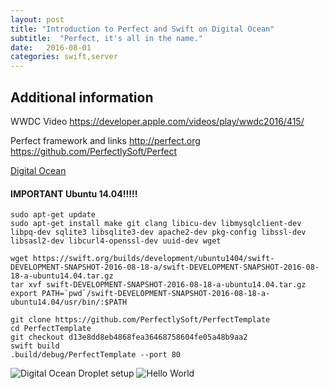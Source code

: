 ```yaml
---
layout: post
title: "Introduction to Perfect and Swift on Digital Ocean"
subtitle:  "Perfect, it's all in the name."
date:   2016-08-01
categories: swift,server
---
```


## Additional information
WWDC Video
https://developer.apple.com/videos/play/wwdc2016/415/

Perfect framework and links
http://perfect.org
https://github.com/PerfectlySoft/Perfect


[Digital Ocean](https://m.do.co/c/c1c4910901e6)

#### IMPORTANT Ubuntu 14.04!!!!!
```
sudo apt-get update
sudo apt-get install make git clang libicu-dev libmysqlclient-dev libpq-dev sqlite3 libsqlite3-dev apache2-dev pkg-config libssl-dev libsasl2-dev libcurl4-openssl-dev uuid-dev wget

wget https://swift.org/builds/development/ubuntu1404/swift-DEVELOPMENT-SNAPSHOT-2016-08-18-a/swift-DEVELOPMENT-SNAPSHOT-2016-08-18-a-ubuntu14.04.tar.gz
tar xvf swift-DEVELOPMENT-SNAPSHOT-2016-08-18-a-ubuntu14.04.tar.gz
export PATH=`pwd`/swift-DEVELOPMENT-SNAPSHOT-2016-08-18-a-ubuntu14.04/usr/bin/:$PATH

git clone https://github.com/PerfectlySoft/PerfectTemplate
cd PerfectTemplate
git checkout d13e8dd8eb4868fea36468758604fe05a48b9aa2
swift build
.build/debug/PerfectTemplate --port 80
```

![Digital Ocean Droplet setup](http://res.cloudinary.com/ngdeploy/image/upload/v1471748100/Screen_Shot_2016-08-20_at_9.16.25_PM_ocbqhj.png)
![Hello World](http://res.cloudinary.com/ngdeploy/image/upload/v1471748091/Screen_Shot_2016-08-20_at_9.35.20_PM_u8prel.png)